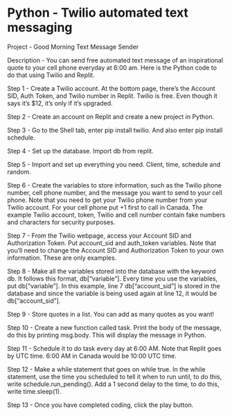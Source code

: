 # Python - Twilio automated text messaging
Project - Good Morning Text Message Sender

Description - You can send free automated text message of an inspirational quote to your cell phone everyday at 6:00 am. Here is the Python code to do that using Twilio and Replit.

Step 1 - Create a Twilio account. At the bottom page, there’s the Account SID, Auth Token, and Twilio number in Replit. Twilio is free. Even though it says it’s $12, it’s only if it’s upgraded.

Step 2 - Create an account on Replit and create a new project in Python.

Step 3 - Go to the Shell tab, enter pip install twilio. And also enter pip install schedule.

Step 4 - Set up the database. Import db from replit.

Step 5 -  Import and set up everything you need. Client, time, schedule and random.

Step 6 - Create the variables to store information, such as the Twilio phone number, cell phone number, and the message you want to send to your cell phone. Note that you need to get your Twilio phone number from 
your Twilio account. For your cell phone put +1 first to call in Canada. The example Twilio account, token, Twilio and cell number contain fake numbers and characters for security purposes.

Step 7 - From the Twilio webpage, access your Account SID and Authorization Token. Put account_sid and auth_token variables. Note that you’ll need to change the Account SID and Authorization Token to your own information. These are only examples.

Step 8 - Make all the variables stored into the database with the keyword db. It follows this format, db[“variable”]. Every time you use the variables, put db[“variable”]. In this example, line 7 db[“account_sid”] is stored in the database and since the variable is being used again at line 12, it would be db[“account_sid”].

Step 9 - Store quotes in a list. You can add as many quotes as you want! 

Step 10 - Create a new function called task. Print the body of the message, do this by printing msg.body. This will display the message in Python.

Step 11 - Schedule it to do task every day at 6:00 AM. Note that Replit goes by UTC time. 6:00 AM in Canada would be 10:00 UTC time.

Step 12 - Make a while statement that goes on while true. In the while statement, use the time you scheduled to tell it when to run until, to do this, write schedule.run_pending(). Add a 1 second delay to the time, to do this, write time.sleep(1).

Step 13 - Once you have completed coding, click the play button.
